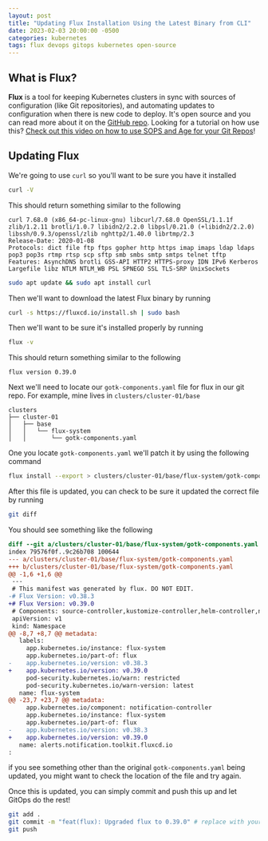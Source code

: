 ```yaml
---
layout: post
title: "Updating Flux Installation Using the Latest Binary from CLI"
date: 2023-02-03 20:00:00 -0500
categories: kubernetes
tags: flux devops gitops kubernetes open-source
---
```


## What is Flux?

**Flux** is a tool for keeping Kubernetes clusters in sync with sources of configuration (like Git repositories), and automating updates to configuration when there is new code to deploy. It's open source and you can read more about it on the [GitHub repo](https://github.com/fluxcd/flux2). Looking for a tutorial on how use this?  [Check out this video on how to use SOPS and Age for your Git Repos](/posts/flux-devops-gitops/)!

## Updating Flux

We're going to use `curl` so you'll want to be sure you have it installed

```bash
curl -V
```

This should return something similar to the following

```console
curl 7.68.0 (x86_64-pc-linux-gnu) libcurl/7.68.0 OpenSSL/1.1.1f zlib/1.2.11 brotli/1.0.7 libidn2/2.2.0 libpsl/0.21.0 (+libidn2/2.2.0) libssh/0.9.3/openssl/zlib nghttp2/1.40.0 librtmp/2.3
Release-Date: 2020-01-08
Protocols: dict file ftp ftps gopher http https imap imaps ldap ldaps pop3 pop3s rtmp rtsp scp sftp smb smbs smtp smtps telnet tftp
Features: AsynchDNS brotli GSS-API HTTP2 HTTPS-proxy IDN IPv6 Kerberos Largefile libz NTLM NTLM_WB PSL SPNEGO SSL TLS-SRP UnixSockets
```


```bash
sudo apt update && sudo apt install curl
```

Then we'll want to download the latest Flux binary by running

```bash
curl -s https://fluxcd.io/install.sh | sudo bash
```

Then we'll want to be sure it's installed properly by running

```bash
flux -v
```

This should return something similar to the following

```console
flux version 0.39.0
```

Next we'll need to locate our `gotk-components.yaml` file for flux in our git repo.  For example, mine lives in `clusters/cluster-01/base`


```console
clusters
├── cluster-01
│   ├── base
│   │   └── flux-system
│   │       └── gotk-components.yaml
```

One you locate `gotk-components.yaml` we'll patch it by using the following command

```bash
flux install --export > clusters/cluster-01/base/flux-system/gotk-components.yaml
```

After this file is updated, you can check to be sure it updated the correct file by running

```bash
git diff
```

You should see something like the following


```diff
diff --git a/clusters/cluster-01/base/flux-system/gotk-components.yaml b/clusters/cluster-01/base/flux-system/gotk-components.yaml
index 79576f0f..9c26b708 100644
--- a/clusters/cluster-01/base/flux-system/gotk-components.yaml
+++ b/clusters/cluster-01/base/flux-system/gotk-components.yaml
@@ -1,6 +1,6 @@
 ---
 # This manifest was generated by flux. DO NOT EDIT.
-# Flux Version: v0.38.3
+# Flux Version: v0.39.0
 # Components: source-controller,kustomize-controller,helm-controller,notification-controller
 apiVersion: v1
 kind: Namespace
@@ -8,7 +8,7 @@ metadata:
   labels:
     app.kubernetes.io/instance: flux-system
     app.kubernetes.io/part-of: flux
-    app.kubernetes.io/version: v0.38.3
+    app.kubernetes.io/version: v0.39.0
     pod-security.kubernetes.io/warn: restricted
     pod-security.kubernetes.io/warn-version: latest
   name: flux-system
@@ -23,7 +23,7 @@ metadata:
     app.kubernetes.io/component: notification-controller
     app.kubernetes.io/instance: flux-system
     app.kubernetes.io/part-of: flux
-    app.kubernetes.io/version: v0.38.3
+    app.kubernetes.io/version: v0.39.0
   name: alerts.notification.toolkit.fluxcd.io
:
```

if you see something other than the original `gotk-components.yaml` being updated, you might want to check the location of the file and try again.

Once this is updated, you can simply commit and push this up and let GitOps do the rest!

```bash
git add .
git commit -m "feat(flux): Upgraded flux to 0.39.0" # replace with your verion
git push
```
